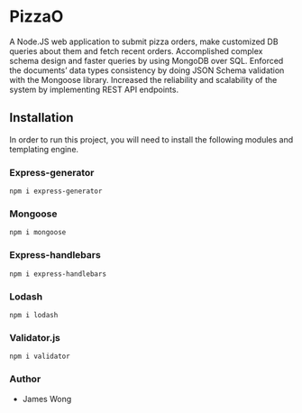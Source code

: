 # PizzaO

A Node.JS web application to submit pizza orders, make customized DB queries about them and fetch recent orders. Accomplished complex schema design and faster queries by using MongoDB over SQL. Enforced the documents’ data types consistency by doing JSON Schema validation with the Mongoose library. Increased the reliability and scalability of the system by implementing REST API endpoints.

## Installation

In order to run this project, you will need to install the following modules and templating engine.

### Express-generator

```
npm i express-generator
```

### Mongoose

```
npm i mongoose
```

### Express-handlebars

```
npm i express-handlebars
```

### Lodash

```
npm i lodash
```

### Validator.js

```
npm i validator
```

### Author

* James Wong

